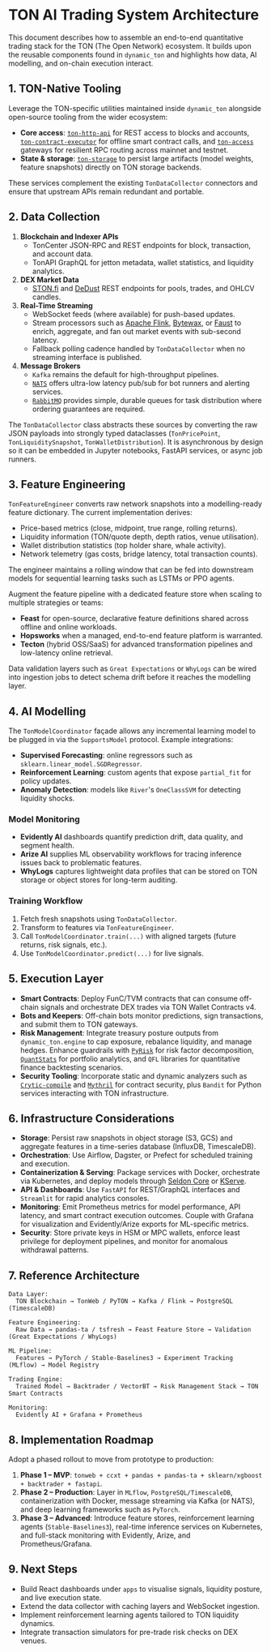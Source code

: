 # TON AI Trading System Architecture

This document describes how to assemble an end-to-end quantitative trading stack
for the TON (The Open Network) ecosystem.  It builds upon the reusable
components found in `dynamic_ton` and highlights how data, AI modelling, and
on-chain execution interact.

## 1. TON-Native Tooling

Leverage the TON-specific utilities maintained inside `dynamic_ton` alongside
open-source tooling from the wider ecosystem:

- **Core access**: [`ton-http-api`](https://github.com/ton-community/ton-http-api)
  for REST access to blocks and accounts, [`ton-contract-executor`](https://github.com/ton-community/ton-contract-executor)
  for offline smart contract calls, and [`ton-access`](https://tonaccess.io)
  gateways for resilient RPC routing across mainnet and testnet.
- **State & storage**: [`ton-storage`](https://github.com/ton-community/ton-storage)
  to persist large artifacts (model weights, feature snapshots) directly on TON
  storage backends.

These services complement the existing `TonDataCollector` connectors and ensure
that upstream APIs remain redundant and portable.

## 2. Data Collection

1. **Blockchain and Indexer APIs**
   - TonCenter JSON-RPC and REST endpoints for block, transaction, and account
     data.
   - TonAPI GraphQL for jetton metadata, wallet statistics, and liquidity
     analytics.
2. **DEX Market Data**
   - [STON.fi](https://ston.fi) and [DeDust](https://dedust.io) REST endpoints
     for pools, trades, and OHLCV candles.
3. **Real-Time Streaming**
   - WebSocket feeds (where available) for push-based updates.
   - Stream processors such as [Apache Flink](https://flink.apache.org),
     [Bytewax](https://www.bytewax.io), or [Faust](https://faust.readthedocs.io)
     to enrich, aggregate, and fan out market events with sub-second latency.
   - Fallback polling cadence handled by `TonDataCollector` when no streaming
     interface is published.
4. **Message Brokers**
   - `Kafka` remains the default for high-throughput pipelines.
   - [`NATS`](https://nats.io) offers ultra-low latency pub/sub for bot runners
     and alerting services.
   - [`RabbitMQ`](https://www.rabbitmq.com) provides simple, durable queues for
     task distribution where ordering guarantees are required.

The `TonDataCollector` class abstracts these sources by converting the raw JSON
payloads into strongly typed dataclasses (`TonPricePoint`,
`TonLiquiditySnapshot`, `TonWalletDistribution`).  It is asynchronous by design
so it can be embedded in Jupyter notebooks, FastAPI services, or async job
runners.

## 3. Feature Engineering

`TonFeatureEngineer` converts raw network snapshots into a modelling-ready
feature dictionary.  The current implementation derives:

- Price-based metrics (close, midpoint, true range, rolling returns).
- Liquidity information (TON/quote depth, depth ratios, venue utilisation).
- Wallet distribution statistics (top holder share, whale activity).
- Network telemetry (gas costs, bridge latency, total transaction counts).

The engineer maintains a rolling window that can be fed into downstream models
for sequential learning tasks such as LSTMs or PPO agents.

Augment the feature pipeline with a dedicated feature store when scaling to
multiple strategies or teams:

- **Feast** for open-source, declarative feature definitions shared across
  offline and online workloads.
- **Hopsworks** when a managed, end-to-end feature platform is warranted.
- **Tecton** (hybrid OSS/SaaS) for advanced transformation pipelines and
  low-latency online retrieval.

Data validation layers such as `Great Expectations` or `WhyLogs` can be wired
into ingestion jobs to detect schema drift before it reaches the modelling
layer.

## 4. AI Modelling

The `TonModelCoordinator` façade allows any incremental learning model to be
plugged in via the `SupportsModel` protocol.  Example integrations:

- **Supervised Forecasting**: online regressors such as `sklearn.linear_model.SGDRegressor`.
- **Reinforcement Learning**: custom agents that expose `partial_fit` for policy
  updates.
- **Anomaly Detection**: models like `River`'s `OneClassSVM` for detecting
  liquidity shocks.

### Model Monitoring

- **Evidently AI** dashboards quantify prediction drift, data quality, and
  segment health.
- **Arize AI** supplies ML observability workflows for tracing inference issues
  back to problematic features.
- **WhyLogs** captures lightweight data profiles that can be stored on TON
  storage or object stores for long-term auditing.

### Training Workflow

1. Fetch fresh snapshots using `TonDataCollector`.
2. Transform to features via `TonFeatureEngineer`.
3. Call `TonModelCoordinator.train(...)` with aligned targets (future returns,
   risk signals, etc.).
4. Use `TonModelCoordinator.predict(...)` for live signals.

## 5. Execution Layer

- **Smart Contracts**: Deploy FunC/TVM contracts that can consume off-chain
  signals and orchestrate DEX trades via TON Wallet Contracts v4.
- **Bots and Keepers**: Off-chain bots monitor predictions, sign transactions,
  and submit them to TON gateways.
- **Risk Management**: Integrate treasury posture outputs from
  `dynamic_ton.engine` to cap exposure, rebalance liquidity, and manage hedges.
  Enhance guardrails with [`PyRisk`](https://github.com/anfederico/pyrisk) for
  risk factor decomposition, [`QuantStats`](https://github.com/ranaroussi/QuantStats)
  for portfolio analytics, and `QFL` libraries for quantitative finance
  backtesting scenarios.
- **Security Tooling**: Incorporate static and dynamic analyzers such as
  [`Crytic-compile`](https://github.com/crytic/crytic-compile) and
  [`Mythril`](https://mythril-classic.readthedocs.io) for contract security,
  plus `Bandit` for Python services interacting with TON infrastructure.

## 6. Infrastructure Considerations

- **Storage**: Persist raw snapshots in object storage (S3, GCS) and aggregate
  features in a time-series database (InfluxDB, TimescaleDB).
- **Orchestration**: Use Airflow, Dagster, or Prefect for scheduled training and
  execution.
- **Containerization & Serving**: Package services with Docker, orchestrate via
  Kubernetes, and deploy models through [Seldon Core](https://www.seldon.io/seldon-core)
  or [KServe](https://kserve.github.io/website/).
- **API & Dashboards**: Use `FastAPI` for REST/GraphQL interfaces and
  `Streamlit` for rapid analytics consoles.
- **Monitoring**: Emit Prometheus metrics for model performance, API latency,
  and smart contract execution outcomes. Couple with Grafana for visualization
  and Evidently/Arize exports for ML-specific metrics.
- **Security**: Store private keys in HSM or MPC wallets, enforce least privilege
  for deployment pipelines, and monitor for anomalous withdrawal patterns.

## 7. Reference Architecture

```
Data Layer:
  TON Blockchain → TonWeb / PyTON → Kafka / Flink → PostgreSQL (TimescaleDB)

Feature Engineering:
  Raw Data → pandas-ta / tsfresh → Feast Feature Store → Validation (Great Expectations / WhyLogs)

ML Pipeline:
  Features → PyTorch / Stable-Baselines3 → Experiment Tracking (MLflow) → Model Registry

Trading Engine:
  Trained Model → Backtrader / VectorBT → Risk Management Stack → TON Smart Contracts

Monitoring:
  Evidently AI + Grafana + Prometheus
```

## 8. Implementation Roadmap

Adopt a phased rollout to move from prototype to production:

1. **Phase 1 – MVP**: `tonweb + ccxt + pandas + pandas-ta + sklearn/xgboost + backtrader + fastapi`.
2. **Phase 2 – Production**: Layer in `MLflow`, `PostgreSQL/TimescaleDB`,
   containerization with Docker, message streaming via Kafka (or NATS), and
   deep learning frameworks such as `PyTorch`.
3. **Phase 3 – Advanced**: Introduce feature stores, reinforcement learning
   agents (`Stable-Baselines3`), real-time inference services on Kubernetes, and
   full-stack monitoring with Evidently, Arize, and Prometheus/Grafana.

## 9. Next Steps

- Build React dashboards under `apps` to visualise signals, liquidity posture,
  and live execution state.
- Extend the data collector with caching layers and WebSocket ingestion.
- Implement reinforcement learning agents tailored to TON liquidity dynamics.
- Integrate transaction simulators for pre-trade risk checks on DEX venues.
